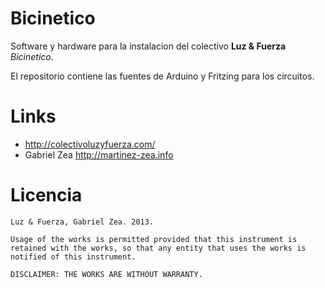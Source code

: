 # Bicinetico

Software y hardware para la instalacion del colectivo **Luz & Fuerza** *Bicinetico*.

El repositorio contiene las fuentes de Arduino y Fritzing para los circuitos.


# Links

* <http://colectivoluzyfuerza.com/>
* Gabriel Zea <http://martinez-zea.info>

# Licencia

    Luz & Fuerza, Gabriel Zea. 2013.

    Usage of the works is permitted provided that this instrument is retained with the works, so that any entity that uses the works is notified of this instrument.

    DISCLAIMER: THE WORKS ARE WITHOUT WARRANTY.
